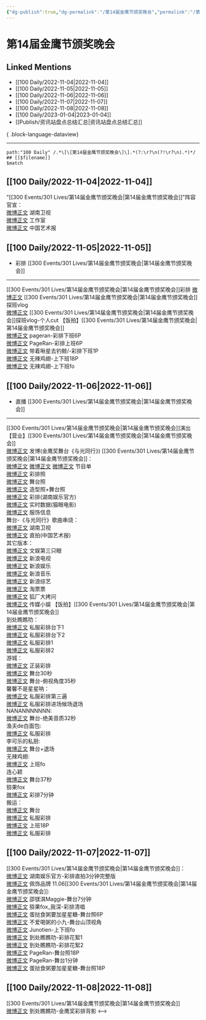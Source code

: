 ```yaml
---
{"dg-publish":true,"dg-permalink":"/第14届金鹰节颁奖晚会","permalink":"/第14届金鹰节颁奖晚会/","title":"第14届金鹰节颁奖晚会","tags":[null],"created":"2022-11-08T23:39:29.000+08:00","updated":"2023-04-10T16:28:37.000+08:00"}
---
```


# 第14届金鹰节颁奖晚会

## Linked Mentions
- [[100 Daily/2022-11-04\|2022-11-04]]
- [[100 Daily/2022-11-05\|2022-11-05]]
- [[100 Daily/2022-11-06\|2022-11-06]]
- [[100 Daily/2022-11-07\|2022-11-07]]
- [[100 Daily/2022-11-08\|2022-11-08]]
- [[100 Daily/2023-01-04\|2023-01-04]]
- [[Publish/资讯站盘点总结汇总\|资讯站盘点总结汇总]]

{ .block-language-dataview}

---

```expander
path:"100 Daily" /.*\[\[第14届金鹰节颁奖晚会\]\].*(?:\r?\n(?!\r?\n).*)*/
## [[$filename]]
$match
```
## [[100 Daily/2022-11-04\|2022-11-04]]
"[[300 Events/301 Lives/第14届金鹰节颁奖晚会\|第14届金鹰节颁奖晚会]]"阵容官宣：  
[微博正文](https://weibo.com/1638629382/Mdr4h2aJr) 湖南卫视  
[微博正文](http://weibo.com/7478855230/Mdr7Xapnp) 工作室  
[微博正文](http://weibo.com/1943724947/Mdr7dBE2O) 中国艺术报
## [[100 Daily/2022-11-05\|2022-11-05]]
  - 彩排 [[300 Events/301 Lives/第14届金鹰节颁奖晚会\|第14届金鹰节颁奖晚会]]
---
[[300 Events/301 Lives/第14届金鹰节颁奖晚会\|第14届金鹰节颁奖晚会]]彩排
[微博正文](http://weibo.com/2521982992/MdE0bB9zo) [[300 Events/301 Lives/第14届金鹰节颁奖晚会\|第14届金鹰节颁奖晚会]]探班vlog  
[微博正文](http://weibo.com/6466290670/MdEGVyrJE) [[300 Events/301 Lives/第14届金鹰节颁奖晚会\|第14届金鹰节颁奖晚会]]探班vlog-个人cut
【饭拍】[[300 Events/301 Lives/第14届金鹰节颁奖晚会\|第14届金鹰节颁奖晚会]]  
[微博正文](http://weibo.com/7633014126/MdFdz7vIZ) pageran-彩排下班6P  
[微博正文](https://m.weibo.cn/7633014126/4832585823557123) PageRan-彩排上班6P  
[微博正文](http://weibo.com/3246571812/MdFaKxCjf) 带着啾星去钓鲸/-彩排下班1P  
[微博正文](http://weibo.com/7495641082/MdFrd78Ra) 无辣鸡翅-上下班18P  
[微博正文](http://weibo.com/7495641082/MdFkY3IW3) 无辣鸡翅-上下班fo

## [[100 Daily/2022-11-06\|2022-11-06]]
  - 直播 [[300 Events/301 Lives/第14届金鹰节颁奖晚会\|第14届金鹰节颁奖晚会]]
---
[[300 Events/301 Lives/第14届金鹰节颁奖晚会\|第14届金鹰节颁奖晚会]]演出
【营业】[[300 Events/301 Lives/第14届金鹰节颁奖晚会\|第14届金鹰节颁奖晚会]]  
[微博正文](http://weibo.com/1736988591/MdOTnmeeT) 发博(金鹰奖舞台《与光同行》)
[[300 Events/301 Lives/第14届金鹰节颁奖晚会\|第14届金鹰节颁奖晚会]]：  
[微博正文](http://weibo.com/1638629382/MdMSZ1Qkz) [微博正文](http://weibo.com/3171364240/MdNwHlNKz) [微博正文](http://weibo.com/3171364240/MdNlAjU6v) 节目单  
[微博正文](http://weibo.com/7478855230/MdNmct8VA) 彩排照  
[微博正文](http://weibo.com/3171364240/MdO2k2Tdy) 舞台照  
[微博正文](https://m.weibo.cn/7478855230/4832948140905207) 造型照+舞台照  
[微博正文](http://weibo.com/1721744173/MdOi4gFSj) 彩排(湖南娱乐官方)  
[微博正文](http://weibo.com/2611607127/MdNZv6XFs) 实时数据(猫眼电影)  
[微博正文](https://m.weibo.cn/7710473200/4832955312375688) 服饰信息  
舞台-《与光同行》歌曲串烧：  
[微博正文](https://weibo.com/1638629382/MdOC3AnX7) 湖南卫视  
[微博正文](http://weibo.com/1943724947/MdNZYkYVk) 直拍(中国艺术报)  
其它版本：  
[微博正文](https://weibo.com/1371117067/MdO22eAax) 文娱第三只眼  
[微博正文](http://weibo.com/1642592432/MdO3x6a46) 新浪电视  
[微博正文](http://weibo.com/1642591402/MdO3R7kSf) 新浪娱乐  
[微博正文](http://weibo.com/1266269835/MdO6BFqkX) 新浪音乐  
[微博正文](http://weibo.com/1878335471/MdOdplBeR) 新浪综艺  
[微博正文](http://weibo.com/2095820504/MdO4wdSZ2) 淘票票  
[微博正文](http://weibo.com/6525010965/MdO6ehDTk) 狐厂大拷问  
[微博正文](http://weibo.com/2116890350/MdO6Xt4C6) 传媒小娱
【饭拍】[[300 Events/301 Lives/第14届金鹰节颁奖晚会\|第14届金鹰节颁奖晚会]]  
到处瞧瞧叻：  
[微博正文](http://weibo.com/5488485092/MdND57ixn) 私服彩排台下1  
[微博正文](http://weibo.com/5488485092/MdNp9C4Fe) 私服彩排台下2  
[微博正文](https://weibo.com/5488485092/MdO9n1xzl) 私服彩排1  
[微博正文](https://weibo.com/5488485092/MdOGEqAZ3) 私服彩排2  
游城：  
[微博正文](http://weibo.com/1801743981/MdO1VpCTQ) 正装彩排  
[微博正文](https://weibo.com/1801743981/MdO3V1bdm) 舞台30秒  
[微博正文](https://weibo.com/1801743981/MdOcRijXJ) 舞台-俯视角度35秒  
馨馨不是星星呐：  
[微博正文](https://weibo.com/5100381535/MdO3Yunjq) 私服彩排第三遍  
[微博正文](https://weibo.com/5100381535/MdO7VdSC7) 私服彩排进场候场退场  
NANANNNNNNN:  
[微博正文](http://weibo.com/5970158873/MdOn88Q8E) 舞台-绝美音质32秒  
渔夫de白面包:  
[微博正文](https://weibo.com/1291340441/MdOEQtjGk) 私服彩排  
李可乐的私厨:  
[微博正文](https://m.weibo.cn/6120515674/4832936337086742) 舞台+退场  
无辣鸡翅:  
[微博正文](https://m.weibo.cn/7495641082/4832947544785119) 上班fo  
连心颖  
[微博正文](https://m.weibo.cn/3786880304/4832947562088864) 舞台37秒  
猕果fox  
[微博正文](https://m.weibo.cn/5604179672/4832941345348577) 彩排7分钟  
搬运：  
[微博正文](http://weibo.com/6433509682/MdODxqZXt) 舞台  
[微博正文](http://weibo.com/5122158435/MdOJY6uNb) 私服彩排  
[微博正文](http://weibo.com/6433509682/MdOLHniwH) 上班18P  
[微博正文](https://weibo.com/5122158435/MdOYEdn2h) 私服彩排

## [[100 Daily/2022-11-07\|2022-11-07]]
[[300 Events/301 Lives/第14届金鹰节颁奖晚会\|第14届金鹰节颁奖晚会]]：  
[微博正文](http://weibo.com/1721744173/MdQIHzPU6) 湖南娱乐官方-彩排直拍3分钟完整版  
[微博正文](http://weibo.com/2043491874/MdVouaUBS) 佩饰品牌
11.06[[300 Events/301 Lives/第14届金鹰节颁奖晚会\|第14届金鹰节颁奖晚会]]:  
[微博正文](http://weibo.com/7775580328/MdOlajLAY) 邵镁淇Maggie-舞台7分钟  
[微博正文](http://weibo.com/5604179672/MdSe3qiwm) 猕果fox_我深-彩排清唱  
[微博正文](http://weibo.com/6048634807/MdSSNyQpv) 蛋挞食粥要加星星糖-舞台照6P  
[微博正文](http://weibo.com/6610705173/MdSE8AAb0) 不爱喝粥的小九-舞台山顶视角  
[微博正文](http://weibo.com/2283247914/MdOR4lb0X) Junotien-上下班fo  
[微博正文](https://weibo.com/5488485092/MdUC82Nzp) 到处瞧瞧叻-彩排花絮1  
[微博正文](http://weibo.com/5488485092/MdY2OmEnh) 到处瞧瞧叻-彩排花絮2  
[微博正文](http://weibo.com/7633014126/MdShspb6N) PageRan-舞台照18P  
[微博正文](http://weibo.com/7633014126/MdT4vAf51) PageRan-舞台1分钟  
[微博正文](https://m.weibo.cn/6048634807/4833285345389897) 蛋挞食粥要加星星糖-舞台照18P

## [[100 Daily/2022-11-08\|2022-11-08]]
[[300 Events/301 Lives/第14届金鹰节颁奖晚会\|第14届金鹰节颁奖晚会]]  
[微博正文](http://weibo.com/5488485092/Me35ewGHc) 到处瞧瞧叻-金鹰奖彩排背影
<-->